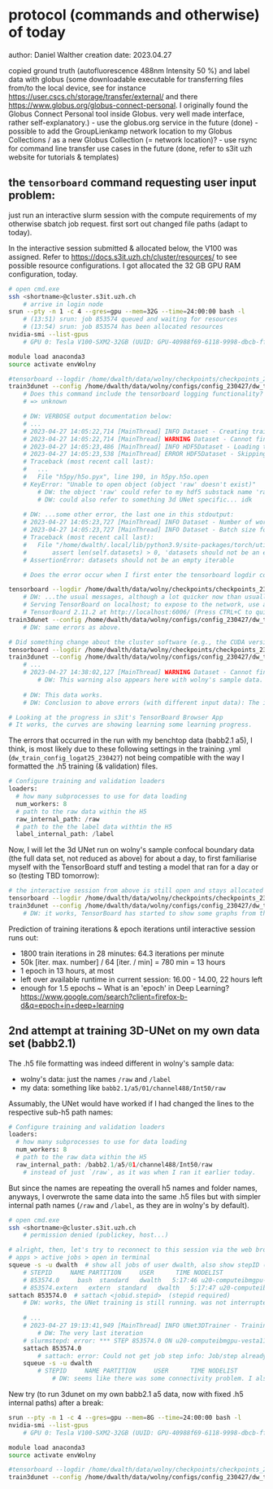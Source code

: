 # protocol (commands and otherwise) of today

author: Daniel Walther
creation date: 2023.04.27

copied ground truth (autofluorescence 488nm Intensity 50 %) and label data with globus (some downloadable executable for transferring files from/to the local device, see for instance <https://user.cscs.ch/storage/transfer/external/> and there <https://www.globus.org/globus-connect-personal>. I originally found the Globus Connect Personal tool inside Globus. very well made interface, rather self-explanatory.)
	- use the globus.org service in the future (done)
		- possible to add the GroupLienkamp network location to my Globus Collections / as a new Globus Collection (= network location)?
	- use rsync for command line transfer use cases in the future (done, refer to s3it uzh website for tutorials & templates)

## the `tensorboard` command requesting user input problem:

just run an interactive slurm session with the compute requirements of my otherwise sbatch job request.
first sort out changed file paths (adapt to today).

In the interactive session submitted & allocated below, the V100 was assigned. Refer to <https://docs.s3it.uzh.ch/cluster/resources/> to see possible resource configurations. I got allocated the 32 GB GPU RAM configuration, today.

```bash
# open cmd.exe
ssh <shortname>@cluster.s3it.uzh.ch
	# arrive in login node
srun --pty -n 1 -c 4 --gres=gpu --mem=32G --time=24:00:00 bash -l
	# (13:51) srun: job 853574 queued and waiting for resources
	# (13:54) srun: job 853574 has been allocated resources
nvidia-smi --list-gpus
	# GPU 0: Tesla V100-SXM2-32GB (UUID: GPU-40988f69-6118-9998-dbcb-ff6bd4e8cebf)

module load anaconda3
source activate envWolny

#tensorboard --logdir /home/dwalth/data/wolny/checkpoints/checkpoints_230427/babb2.1-autofluo-3-1-1/
train3dunet --config /home/dwalth/data/wolny/configs/config_230427/dw_train_config_logat25_230427.yml
	# Does this command include the tensorboard logging functionality?
	# => unknown

	# DW: VERBOSE output documentation below:
	# ...
	# 2023-04-27 14:05:22,714 [MainThread] INFO Dataset - Creating training and validation set loaders...
	# 2023-04-27 14:05:22,714 [MainThread] WARNING Dataset - Cannot find dataset class in the config. Using default 'StandardHDF5Dataset'.
	# 2023-04-27 14:05:23,486 [MainThread] INFO HDF5Dataset - Loading train set from: /home/dwalth/scratch/wolny/data/babb2.1/h5-488Int50raw-638Int50label/train/babb2.1-a5-05-otsuLabelled.h5...
	# 2023-04-27 14:05:23,538 [MainThread] ERROR HDF5Dataset - Skipping train set: /home/dwalth/scratch/wolny/data/babb2.1/h5-488Int50raw-638Int50label/train/babb2.1-a5-05-otsuLabelled.h5
	# Traceback (most recent call last):
	# 	...
	# 	File "h5py/h5o.pyx", line 190, in h5py.h5o.open
	# KeyError: "Unable to open object (object 'raw' doesn't exist)"
		# DW: the object 'raw' could refer to my hdf5 substack name 'raw' (or 'label' for the label stack) for the raw input image data (the autofluorescence data, in this case)
		# DW: could also refer to something 3d UNet specific... idk
	
	# DW: ...some other error, the last one in this stdoutput:
	# 2023-04-27 14:05:23,727 [MainThread] INFO Dataset - Number of workers for train/val dataloader: 8
	# 2023-04-27 14:05:23,727 [MainThread] INFO Dataset - Batch size for train/val loader: 1
	# Traceback (most recent call last):
	# 	File "/home/dwalth/.local/lib/python3.9/site-packages/torch/utils/data/dataset.py", line 225, in __init__
    # 		assert len(self.datasets) > 0, 'datasets should not be an empty iterable'  # type: ignore[arg-type]
	# AssertionError: datasets should not be an empty iterable

	# Does the error occur when I first enter the tensorboard logdir command? (I predict that yes, it will.)

tensorboard --logdir /home/dwalth/data/wolny/checkpoints/checkpoints_230427/babb2.1-autofluo-3-1-1/
	# DW: ...the usual messages, although a lot quicker now than usually (like 3 seconds and done instead of minute(s))
	# Serving TensorBoard on localhost; to expose to the network, use a proxy or pass --bind_all
	# TensorBoard 2.11.2 at http://localhost:6006/ (Press CTRL+C to quit)
train3dunet --config /home/dwalth/data/wolny/configs/config_230427/dw_train_config_logat25_230427.yml
	# DW: same errors as above.

# Did something change about the cluster software (e.g., the CUDA version)? The wolny's did certainly not change (I would have had to make/pull those changes manually)
tensorboard --logdir /home/dwalth/data/wolny/checkpoints/checkpoints_230427/confocalReduced-sampledata-test/
train3dunet --config /home/dwalth/data/wolny/configs/config_230427/dw_train_config_logat25_230427-confocalReduced_sampledata.yml
	# ...
	# 2023-04-27 14:38:02,127 [MainThread] WARNING Dataset - Cannot find dataset class in the config. Using default 'StandardHDF5Dataset'.
		# DW: This warning also appears here with wolny's sample data.
	
	# DW: This data works.
	# DW: Conclusion to above errors (with different input data): The input data is the problem. My formatting while saving my data to the .h5 format is not compatible with wolny's formatting.

# Looking at the progress in s3it's TensorBoard Browser App
# It works, the curves are showing learning some learning progress.
```

The errors that occurred in the run with my benchtop data (babb2.1 a5), I think, is most likely due to these following settings in the training .yml (`dw_train_config_logat25_230427`) not being compatible with the way I formatted the .h5 training (& validation) files.
```python
# Configure training and validation loaders
loaders:
  # how many subprocesses to use for data loading
  num_workers: 8
  # path to the raw data within the H5
  raw_internal_path: /raw
  # path to the the label data withtin the H5
  label_internal_path: /label
```

Now, I will let the 3d UNet run on wolny's sample confocal boundary data (the full data set, not reduced as above) for about a day, to first familiarise myself with the TensorBoard stuff and testing a model that ran for a day or so (testing TBD tomorrow):
```bash
# the interactive session from above is still open and stays allocated for about 20 hours or so.
tensorboard --logdir /home/dwalth/data/wolny/checkpoints/checkpoints_230427/confocal-sampledata-test/
train3dunet --config /home/dwalth/data/wolny/configs/config_230427/dw_train_config_logat100_valat500_230427-confocal_sampledata.yml
	# DW: it works, TensorBoard has started to show some graphs from the log files.
```

Prediction of training iterations & epoch iterations until interactive session runs out:
- 1800 train iterations in 28 minutes: 64.3 iterations per minute
- 50k [iter. max. number] / 64 [iter. / min] = 780 min = 13 hours
- 1 epoch in 13 hours, at most
- left over available runtime in current session: 16.00 - 14.00, 22 hours left
- enough for 1.5 epochs ~
What is an 'epoch' in Deep Learning? <https://www.google.com/search?client=firefox-b-d&q=epoch+in+deep+learning>


## 2nd attempt at training 3D-UNet on my own data set (babb2.1)

The .h5 file formatting was indeed different in wolny's sample data:
- wolny's data: just the names `/raw` and `/label`
- my data: something like `babb2.1/a5/01/channel488/Int50/raw`

Assumably, the UNet would have worked if I had changed the lines to the respective sub-h5 path names:
```python
# Configure training and validation loaders
loaders:
  # how many subprocesses to use for data loading
  num_workers: 8
  # path to the raw data within the H5
  raw_internal_path: /babb2.1/a5/01/channel488/Int50/raw
  	# instead of just `/raw`, as it was when I ran it earlier today.
```
But since the names are repeating the overall h5 names and folder names, anyways, I overwrote the same data into the same .h5 files but with simpler internal path names (`/raw` and `/label`, as they are in wolny's by default).

```bash
# open cmd.exe
ssh <shortname>@cluster.s3it.uzh.ch
	# permission denied (publickey, host...)

# alright, then, let's try to reconnect to this session via the web browser...
# apps > active jobs > open in terminal
squeue -s -u dwalth  # show all jobs of user dwalth, also show stepID (required for sattach)
	# STEPID     NAME PARTITION     USER      TIME NODELIST
    # 853574.0     bash  standard   dwalth   5:17:46 u20-computeibmgpu-vesta11
	# 853574.extern   extern  standard   dwalth   5:17:47 u20-computeibmgpu-vesta11
sattach 853574.0  # sattach <jobid.stepid>  (stepid required)
	# DW: works, the UNet training is still running. was not interrupted by my cmd.exe disconnect with the science cluster (happened just before start of this ```bash``` chunk)
	
	# ...
	# 2023-04-27 19:13:41,949 [MainThread] INFO UNet3DTrainer - Training iteration [14845/50000]. Epoch [0/999]
		# DW: The very last iteration
	# slurmstepd: error: *** STEP 853574.0 ON u20-computeibmgpu-vesta11 CANCELLED AT 2023-04-27T19:13:46 ***
	sattach 853574.0
		# sattach: error: Could not get job step info: Job/step already completing or completed
	squeue -s -u dwalth
    	# STEPID     NAME PARTITION     USER      TIME NODELIST
			# DW: seems like there was some connectivity problem. I also had problems with Internet connectivity outside of science cluster things (guess: uzh vpn problem)
```

New try (to run 3dunet on my own babb2.1 a5 data, now with fixed .h5 internal paths) after a break:
```bash
srun --pty -n 1 -c 4 --gres=gpu --mem=8G --time=24:00:00 bash -l
nvidia-smi --list-gpus
	# GPU 0: Tesla V100-SXM2-32GB (UUID: GPU-40988f69-6118-9998-dbcb-ff6bd4e8cebf)

module load anaconda3
source activate envWolny

#tensorboard --logdir /home/dwalth/data/wolny/checkpoints/checkpoints_230427/babb2.1-autofluo-3-1-1/
train3dunet --config /home/dwalth/data/wolny/configs/config_230427/dw_train_config_logat25_230427.yml

